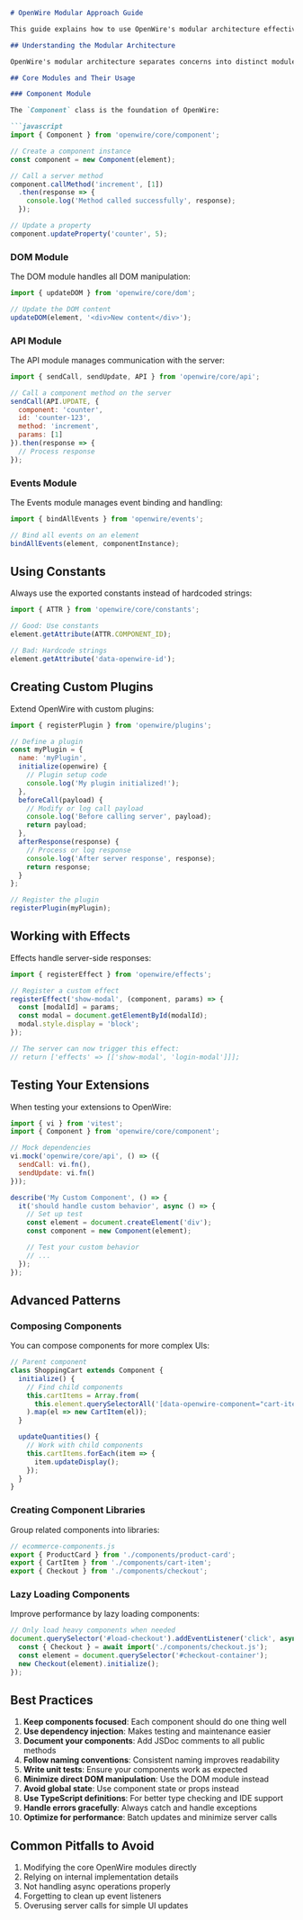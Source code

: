 ```markdown
# OpenWire Modular Approach Guide

This guide explains how to use OpenWire's modular architecture effectively when building and extending components.

## Understanding the Modular Architecture

OpenWire's modular architecture separates concerns into distinct modules, making the code more maintainable, testable, and extensible.

## Core Modules and Their Usage

### Component Module

The `Component` class is the foundation of OpenWire:

```javascript
import { Component } from 'openwire/core/component';

// Create a component instance
const component = new Component(element);

// Call a server method
component.callMethod('increment', [1])
  .then(response => {
    console.log('Method called successfully', response);
  });

// Update a property
component.updateProperty('counter', 5);
```

### DOM Module

The DOM module handles all DOM manipulation:

```javascript
import { updateDOM } from 'openwire/core/dom';

// Update the DOM content
updateDOM(element, '<div>New content</div>');
```

### API Module

The API module manages communication with the server:

```javascript
import { sendCall, sendUpdate, API } from 'openwire/core/api';

// Call a component method on the server
sendCall(API.UPDATE, {
  component: 'counter',
  id: 'counter-123',
  method: 'increment',
  params: [1]
}).then(response => {
  // Process response
});
```

### Events Module

The Events module manages event binding and handling:

```javascript
import { bindAllEvents } from 'openwire/events';

// Bind all events on an element
bindAllEvents(element, componentInstance);
```

## Using Constants

Always use the exported constants instead of hardcoded strings:

```javascript
import { ATTR } from 'openwire/core/constants';

// Good: Use constants
element.getAttribute(ATTR.COMPONENT_ID);

// Bad: Hardcode strings
element.getAttribute('data-openwire-id');
```

## Creating Custom Plugins

Extend OpenWire with custom plugins:

```javascript
import { registerPlugin } from 'openwire/plugins';

// Define a plugin
const myPlugin = {
  name: 'myPlugin',
  initialize(openwire) {
    // Plugin setup code
    console.log('My plugin initialized!');
  },
  beforeCall(payload) {
    // Modify or log call payload
    console.log('Before calling server', payload);
    return payload;
  },
  afterResponse(response) {
    // Process or log response
    console.log('After server response', response);
    return response;
  }
};

// Register the plugin
registerPlugin(myPlugin);
```

## Working with Effects

Effects handle server-side responses:

```javascript
import { registerEffect } from 'openwire/effects';

// Register a custom effect
registerEffect('show-modal', (component, params) => {
  const [modalId] = params;
  const modal = document.getElementById(modalId);
  modal.style.display = 'block';
});

// The server can now trigger this effect:
// return ['effects' => [['show-modal', 'login-modal']]];
```

## Testing Your Extensions

When testing your extensions to OpenWire:

```javascript
import { vi } from 'vitest';
import { Component } from 'openwire/core/component';

// Mock dependencies
vi.mock('openwire/core/api', () => ({
  sendCall: vi.fn(),
  sendUpdate: vi.fn()
}));

describe('My Custom Component', () => {
  it('should handle custom behavior', async () => {
    // Set up test
    const element = document.createElement('div');
    const component = new Component(element);

    // Test your custom behavior
    // ...
  });
});
```

## Advanced Patterns

### Composing Components

You can compose components for more complex UIs:

```javascript
// Parent component
class ShoppingCart extends Component {
  initialize() {
    // Find child components
    this.cartItems = Array.from(
      this.element.querySelectorAll('[data-openwire-component="cart-item"]')
    ).map(el => new CartItem(el));
  }

  updateQuantities() {
    // Work with child components
    this.cartItems.forEach(item => {
      item.updateDisplay();
    });
  }
}
```

### Creating Component Libraries

Group related components into libraries:

```javascript
// ecommerce-components.js
export { ProductCard } from './components/product-card';
export { CartItem } from './components/cart-item';
export { Checkout } from './components/checkout';
```

### Lazy Loading Components

Improve performance by lazy loading components:

```javascript
// Only load heavy components when needed
document.querySelector('#load-checkout').addEventListener('click', async () => {
  const { Checkout } = await import('./components/checkout.js');
  const element = document.querySelector('#checkout-container');
  new Checkout(element).initialize();
});
```

## Best Practices

1. **Keep components focused**: Each component should do one thing well
2. **Use dependency injection**: Makes testing and maintenance easier
3. **Document your components**: Add JSDoc comments to all public methods
4. **Follow naming conventions**: Consistent naming improves readability
5. **Write unit tests**: Ensure your components work as expected
6. **Minimize direct DOM manipulation**: Use the DOM module instead
7. **Avoid global state**: Use component state or props instead
8. **Use TypeScript definitions**: For better type checking and IDE support
9. **Handle errors gracefully**: Always catch and handle exceptions
10. **Optimize for performance**: Batch updates and minimize server calls

## Common Pitfalls to Avoid

1. Modifying the core OpenWire modules directly
2. Relying on internal implementation details
3. Not handling async operations properly
4. Forgetting to clean up event listeners
5. Overusing server calls for simple UI updates
```
